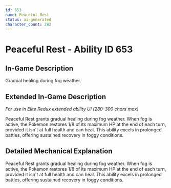 ```yaml
---
id: 653
name: Peaceful Rest
status: ai-generated
character_count: 282
---
```


# Peaceful Rest - Ability ID 653

## In-Game Description
Gradual healing during fog weather.

## Extended In-Game Description
*For use in Elite Redux extended ability UI (280-300 chars max)*

Peaceful Rest grants gradual healing during fog weather. When fog is active, the Pokemon restores 1/8 of its maximum HP at the end of each turn, provided it isn't at full health and can heal. This ability excels in prolonged battles, offering sustained recovery in foggy conditions.

## Detailed Mechanical Explanation

Peaceful Rest grants gradual healing during fog weather. When fog is active, the Pokemon restores 1/8 of its maximum HP at the end of each turn, provided it isn't at full health and can heal. This ability excels in prolonged battles, offering sustained recovery in foggy conditions.